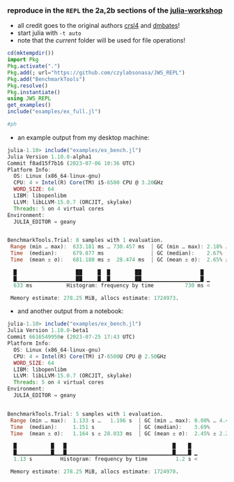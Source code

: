 ### reproduce in the `REPL` the 2a,2b sections of the [julia-workshop](https://crsl4.github.io/julia-workshop/)
  - all credit goes to the original authors [crsl4](https://github.com/crsl4) and [dmbates](https://github.com/dmbates)!
  - start julia with `-t auto`
  - note that the *current* folder will be used for file operations!

```julia
cd(mktempdir())
import Pkg
Pkg.activate(".")
Pkg.add(; url="https://github.com/czylabsonasa/JWS_REPL")
Pkg.add("BenchmarkTools")
Pkg.resolve()
Pkg.instantiate()
using JWS_REPL
get_examples()
include("examples/ex_full.jl")

#ph

```
  - an example output from my desktop machine:

```julia
julia-1.10> include("examples/ex_bench.jl")
Julia Version 1.10.0-alpha1
Commit f8ad15f7b16 (2023-07-06 10:36 UTC)
Platform Info:
  OS: Linux (x86_64-linux-gnu)
  CPU: 4 × Intel(R) Core(TM) i5-6500 CPU @ 3.20GHz
  WORD_SIZE: 64
  LIBM: libopenlibm
  LLVM: libLLVM-15.0.7 (ORCJIT, skylake)
  Threads: 5 on 4 virtual cores
Environment:
  JULIA_EDITOR = geany


BenchmarkTools.Trial: 8 samples with 1 evaluation.
 Range (min … max):  633.181 ms … 730.457 ms  ┊ GC (min … max): 2.18% … 5.09%
 Time  (median):     679.877 ms               ┊ GC (median):    2.67%
 Time  (mean ± σ):   681.180 ms ±  28.474 ms  ┊ GC (mean ± σ):  2.65% ± 1.39%

  █                   ██     █  █        ██                   █  
  █▁▁▁▁▁▁▁▁▁▁▁▁▁▁▁▁▁▁▁██▁▁▁▁▁█▁▁█▁▁▁▁▁▁▁▁██▁▁▁▁▁▁▁▁▁▁▁▁▁▁▁▁▁▁▁█ ▁
  633 ms           Histogram: frequency by time          730 ms <

 Memory estimate: 278.25 MiB, allocs estimate: 1724973.
```

  - and another output from a notebook:
```julia
julia-1.10> include("examples/ex_bench.jl")
Julia Version 1.10.0-beta1
Commit 6616549950e (2023-07-25 17:43 UTC)
Platform Info:
  OS: Linux (x86_64-linux-gnu)
  CPU: 4 × Intel(R) Core(TM) i7-6500U CPU @ 2.50GHz
  WORD_SIZE: 64
  LIBM: libopenlibm
  LLVM: libLLVM-15.0.7 (ORCJIT, skylake)
  Threads: 5 on 4 virtual cores
Environment:
  JULIA_EDITOR = geany


BenchmarkTools.Trial: 5 samples with 1 evaluation.
 Range (min … max):  1.133 s …   1.196 s  ┊ GC (min … max): 0.00% … 4.49%
 Time  (median):     1.151 s              ┊ GC (median):    3.69%
 Time  (mean ± σ):   1.164 s ± 28.033 ms  ┊ GC (mean ± σ):  2.45% ± 2.23%

  █           █   █                                  █    █  
  █▁▁▁▁▁▁▁▁▁▁▁█▁▁▁█▁▁▁▁▁▁▁▁▁▁▁▁▁▁▁▁▁▁▁▁▁▁▁▁▁▁▁▁▁▁▁▁▁▁█▁▁▁▁█ ▁
  1.13 s         Histogram: frequency by time         1.2 s <

 Memory estimate: 278.25 MiB, allocs estimate: 1724970.
```


